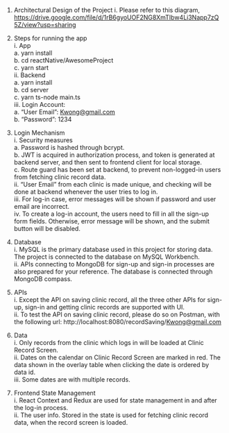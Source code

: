 1. Architectural Design of the Project
i.	Please refer to this diagram, https://drive.google.com/file/d/1rB6gyoUOF2NG8XmTIbw4Li3Napp7zQ5Z/view?usp=sharing 

2. Steps for running the app\
i.	App\
    a.	yarn install\
    b.	cd reactNative/AwesomeProject\
    c.	yarn start <br />
ii.	Backend\
    a.	yarn install\
    b.	cd server\
    c.	yarn ts-node main.ts\
iii.	Login Account:\
    a.	“User Email”: Kwong@gmail.com\
    b.	“Password”: 1234

3. Login Mechanism\
i.	Security measures\
    a.	Password is hashed through bcrypt.\
    b.	JWT is acquired in authorization process, and token is generated at backend server, and then sent to frontend client for local storage.\
    c.	Route guard has been set at backend, to prevent non-logged-in users from fetching clinic record data.\
ii.	“User Email” from each clinic is made unique, and checking will be done at backend whenever the user tries to log in. \
iii.	For log-in case, error messages will be shown if password and user email are incorrect.\
iv.	To create a log-in account, the users need to fill in all the sign-up form fields. Otherwise, error message will be shown, and the submit button will be disabled.

4. Database\
i.	MySQL is the primary database used in this project for storing data. The project is connected to the database on MySQL Workbench.\
ii.	APIs connecting to MongoDB for sign-up and sign-in processes are also prepared for your reference. The database is connected through MongoDB compass.

5. APIs\
i.	Except the API on saving clinic record, all the three other APIs for sign-up, sign-in and getting clinic records are supported with UI.\
ii.	To test the API on saving clinic record, please do so on Postman, with the following url: http://localhost:8080/recordSaving/Kwong@gmail.com

6. Data\
i.	Only records from the clinic which logs in will be loaded at Clinic Record Screen.\
ii.	Dates on the calendar on Clinic Record Screen are marked in red. The data shown in the overlay table when clicking the date is ordered by data id.\
iii. Some dates are with multiple records.

7. Frontend State Management\
i.	React Context and Redux are used for state management in and after the log-in process.\
ii.	The user info. Stored in the state is used for fetching clinic record data, when the record screen is loaded.
